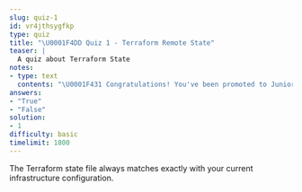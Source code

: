 ```yaml
---
slug: quiz-1
id: vr4jthsygfkp
type: quiz
title: "\U0001F4DD Quiz 1 - Terraform Remote State"
teaser: |
  A quiz about Terraform State
notes:
- type: text
  contents: "\U0001F431 Congratulations! You've been promoted to Junior Admin.\n"
answers:
- "True"
- "False"
solution:
- 1
difficulty: basic
timelimit: 1800
---
```

The Terraform state file always matches exactly with your current infrastructure configuration.
